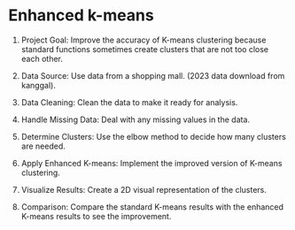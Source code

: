 # Enhanced k-means

1. Project Goal: Improve the accuracy of K-means clustering because standard functions sometimes create clusters that are  not too close  each other.

2. Data Source: Use data from a shopping mall. (2023 data download from kanggal).

3. Data Cleaning: Clean the data to make it ready for analysis.

4. Handle Missing Data: Deal with any missing values in the data.

5. Determine Clusters: Use the elbow method to decide how many clusters are needed.

6. Apply Enhanced K-means: Implement the improved version of K-means clustering.

7. Visualize Results: Create a 2D visual representation of the clusters.

8. Comparison: Compare the standard K-means results with the enhanced K-means results to see the improvement.
